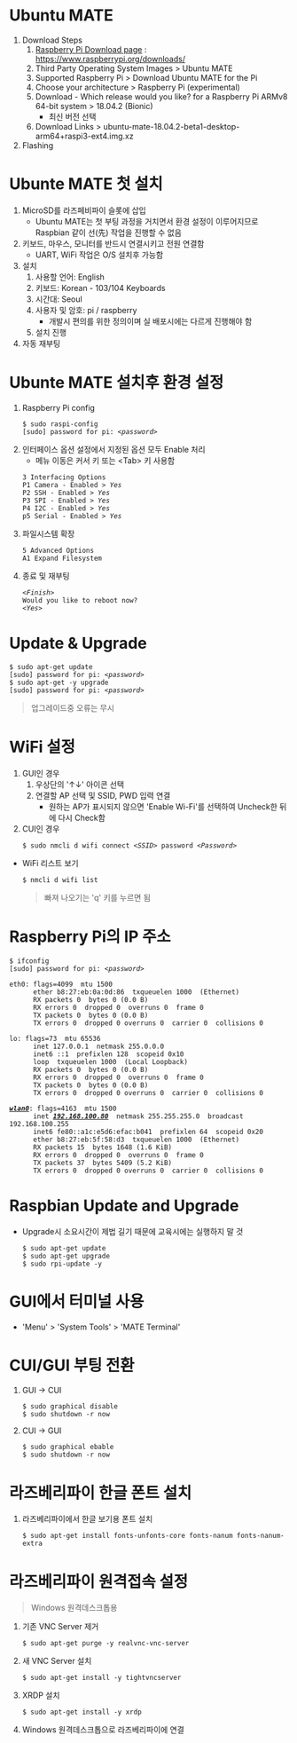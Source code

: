 # Ubuntu MATE
  1. Download Steps
     1. [Raspberry Pi Download page](https://www.raspberrypi.org/downloads/) : https://www.raspberrypi.org/downloads/
     2. Third Party Operating System Images > Ubuntu MATE
     3. Supported Raspberry Pi > Download Ubuntu MATE for the Pi
     4. Choose your architecture > Raspberry Pi (experimental)
     5. Download - Which release would you like? for a Raspberry Pi ARMv8 64-bit system > 18.04.2 (Bionic)
        * 최신 버전 선택
     6. Download Links > ubuntu-mate-18.04.2-beta1-desktop-arm64+raspi3-ext4.img.xz
  2. Flashing

# Ubunte MATE 첫 설치
  1. MicroSD를 라즈페비파이 슬롯에 삽입
     * Ubuntu MATE는 첫 부팅 과정을 거치면서 환경 설정이 이루어지므로 Raspbian 같이 선(先) 작업을 진행할 수 없음
  2. 키보드, 마우스, 모니터를 반드시 연결시키고 전원 연결함
     * UART, WiFi 작업은 O/S 설치후 가능함
  3. 설치
      1. 사용할 언어: English
      2. 키보드: Korean - 103/104 Keyboards
      3. 시간대: Seoul
      4. 사용자 및 암호: pi / raspberry
         * 개발시 편의를 위한 정의이며 실 배포시에는 다르게 진행해야 함
      5. 설치 진행
  4. 자동 재부팅

# Ubunte MATE 설치후 환경 설정
  1. Raspberry Pi config
     <pre><code>$ sudo raspi-config
     [sudo] password for pi: <i>&lt;password&gt;</i></code></pre>
  2. 인터페이스 옵션 설정에서 지정된 옵션 모두 Enable 처리
     * 메뉴 이동은 커서 키 또는 &lt;Tab&gt; 키 사용함
     <pre><code>3 Interfacing Options
     P1 Camera - Enabled &gt; <i>Yes</i>
     P2 SSH - Enabled &gt; <i>Yes</i>
     P3 SPI - Enabled &gt; <i>Yes</i>
     P4 I2C - Enabled &gt; <i>Yes</i>
     p5 Serial - Enabled &gt; <i>Yes</i></code></pre>
  3. 파일시스템 확장
     <pre><code>5 Advanced Options
     A1 Expand Filesystem</code></pre>
  4. 종료 및 재부팅
     <pre><code>&lt;<i>Finish</i>&gt;
     Would you like to reboot now?
     &lt;<i>Yes</i>&gt;</code></pre>

# Update &amp; Upgrade
<pre><code>$ sudo apt-get update
[sudo] password for pi: &lt;<i>password</i>&gt;
$ sudo apt-get -y upgrade
[sudo] password for pi: &lt;<i>password</i>&gt;</code></pre>
> 업그레이드중 오류는 무시

# WiFi 설정
  1. GUI인 경우
     1. 우상단의 '↑↓' 아이콘 선택
     2. 연결할 AP 선택 및 SSID, PWD 입력 연결
        * 원하는 AP가 표시되지 않으면 'Enable Wi-Fi'를 선택하여 Uncheck한 뒤에 다시 Check함
  2. CUI인 경우
     <pre><code>$ sudo nmcli d wifi connect &lt;<i>SSID</i>&gt; password &lt;<i>Password</i>&gt;</code></pre>
  * WiFi 리스트 보기
    <pre><code>$ nmcli d wifi list</code></pre>
    > 빠져 나오기는 'q' 키를 누르면 됨

# Raspberry Pi의 IP 주소
<pre><code>$ ifconfig
[sudo] password for pi: &lt;<i>password</i>&gt;</code></pre>

<pre><code>eth0: flags=4099<UP,BROADCAST,MULTICAST>  mtu 1500
      ether b8:27:eb:0a:0d:86  txqueuelen 1000  (Ethernet)
      RX packets 0  bytes 0 (0.0 B)
      RX errors 0  dropped 0  overruns 0  frame 0
      TX packets 0  bytes 0 (0.0 B)
      TX errors 0  dropped 0 overruns 0  carrier 0  collisions 0

lo: flags=73<UP,LOOPBACK,RUNNING>  mtu 65536
      inet 127.0.0.1  netmask 255.0.0.0
      inet6 ::1  prefixlen 128  scopeid 0x10<host>
      loop  txqueuelen 1000  (Local Loopback)
      RX packets 0  bytes 0 (0.0 B)
      RX errors 0  dropped 0  overruns 0  frame 0
      TX packets 0  bytes 0 (0.0 B)
      TX errors 0  dropped 0 overruns 0  carrier 0  collisions 0

<b><i><u>wlan0</u></i></b>: flags=4163<UP,BROADCAST,RUNNING,MULTICAST>  mtu 1500
      inet <b><i><u>192.168.100.80</u></i></b>  netmask 255.255.255.0  broadcast 192.168.100.255
      inet6 fe80::a1c:e5d6:efac:b041  prefixlen 64  scopeid 0x20<link>
      ether b8:27:eb:5f:58:d3  txqueuelen 1000  (Ethernet)
      RX packets 15  bytes 1648 (1.6 KiB)
      RX errors 0  dropped 0  overruns 0  frame 0
      TX packets 37  bytes 5409 (5.2 KiB)
      TX errors 0  dropped 0 overruns 0  carrier 0  collisions 0</code></pre>

# Raspbian Update and Upgrade
  * Upgrade시 소요시간이 제법 길기 때문에 교육시에는 실행하지 말 것
    <pre><code>$ sudo apt-get update
    $ sudo apt-get upgrade
    $ sudo rpi-update -y</code></pre>

# GUI에서 터미널 사용
  * 'Menu' &gt; 'System Tools' &gt; 'MATE Terminal'

# CUI/GUI 부팅 전환
  1. GUI → CUI
     <pre><code>$ sudo graphical disable
     $ sudo shutdown -r now</code></pre>
  2. CUI → GUI
     <pre><code>$ sudo graphical ebable
     $ sudo shutdown -r now</code></pre>

# 라즈베리파이 한글 폰트 설치
  1. 라즈베리파이에서 한글 보기용 폰트 설치
     <pre><code>$ sudo apt-get install fonts-unfonts-core fonts-nanum fonts-nanum-extra</code></pre>

# 라즈베리파이 원격접속 설정
  > Windows 원격데스크톱용
  1. 기존 VNC Server 제거
     <pre><code>$ sudo apt-get purge -y realvnc-vnc-server</code></pre>
  2. 새 VNC Server 설치
     <pre><code>$ sudo apt-get install -y tightvncserver</code></pre>
  3. XRDP 설치
     <pre><code>$ sudo apt-get install -y xrdp</code></pre>
  4. Windows 원격데스크톱으로 라즈베리파이에 연결
